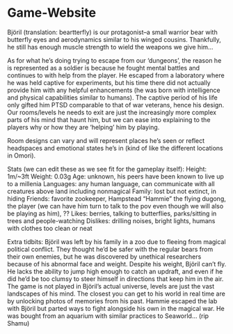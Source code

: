 # Game-Website
Björil (translation: beartterfly) is our protagonist–a small warrior bear with butterfly eyes and aerodynamics similar to his winged cousins. Thankfully, he still has enough muscle strength to wield the weapons we give him…

As for what he’s doing trying to escape from our ‘dungeons’, the reason he is represented as a soldier is because he fought mental battles and continues to with help from the player. He escaped from a laboratory where he was held captive for experiments, but his time there did not actually provide him with any helpful enhancements (he was born with intelligence and physical capabilities similar to humans). The captive period of his life only gifted him PTSD comparable to that of war veterans, hence his design. Our rooms/levels he needs to exit are just the increasingly more complex parts of his mind that haunt him, but we can ease into explaining to the players why or how they are ‘helping’ him by playing.

Room designs can vary and will represent places he’s seen or reflect headspaces and emotional states he’s in (kind of like the different locations in Omori).

Stats (we can edit these as we see fit for the gameplay itself):
Height: 1m/~3ft
Weight: 0.03g
Age: unknown, his peers have been known to live up to a millenia
Languages: any human language, can communicate with all creatures above land including nonmagical
Family: lost but not extinct, in hiding 
Friends: favorite zookeeper, Hampstead “Hammie” the flying dugong, the player (we can have him turn to talk to the pov even though we will also be playing as him), ??
Likes: berries, talking to butterflies, parks/sitting in trees and people-watching 
Dislikes: drilling noises, bright lights, humans with clothes too clean or neat

Extra tidbits:
Björil was left by his family in a zoo due to fleeing from magical political conflict. They thought he’d be safer with the regular bears from their own enemies, but he was discovered by unethical researchers because of his abnormal face and weight.
Despite his weight, Björil can’t fly. He lacks the ability to jump high enough to catch an updraft, and even if he did he’d be too clumsy to steer himself in directions that keep him in the air.
The game is not played in Björil’s actual universe, levels are just the vast landscapes of his mind. The closest you can get to his world in real time are by unlocking photos of memories from his past. 
Hammie escaped the lab with Björil but parted ways to fight alongside his own in the magical war. He was bought from an aquarium with similar practices to Seaworld… (rip Shamu)   

